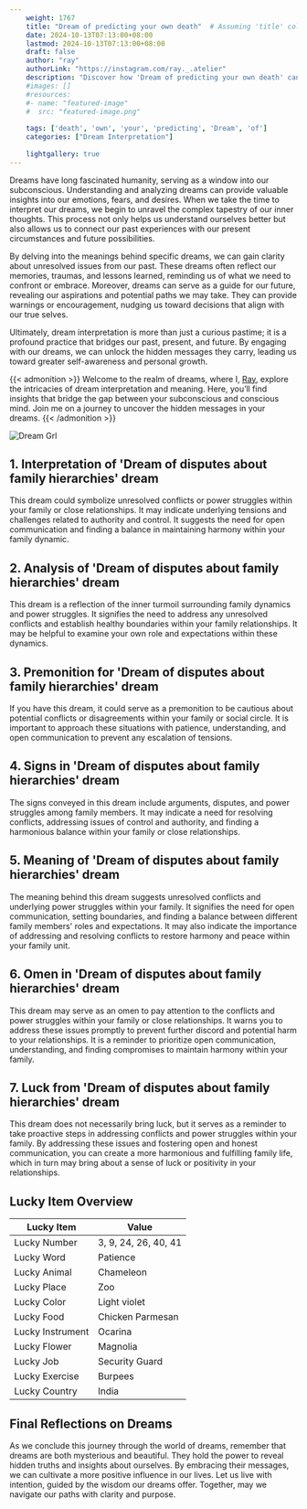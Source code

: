 ```yaml
---
    weight: 1767
    title: "Dream of predicting your own death"  # Assuming 'title' column exists
    date: 2024-10-13T07:13:00+08:00
    lastmod: 2024-10-13T07:13:00+08:00
    draft: false
    author: "ray"
    authorLink: "https://instagram.com/ray._.atelier"
    description: "Discover how 'Dream of predicting your own death' can interpret your future and uncover its significant meanings in your life."
    #images: []
    #resources:
    #- name: "featured-image"
    #  src: "featured-image.png"
    
    tags: ['death', 'own', 'your', 'predicting', 'Dream', 'of']
    categories: ["Dream Interpretation"]
    
    lightgallery: true
---
```

    
Dreams have long fascinated humanity, serving as a window into our subconscious. Understanding and analyzing dreams can provide valuable insights into our emotions, fears, and desires. When we take the time to interpret our dreams, we begin to unravel the complex tapestry of our inner thoughts. This process not only helps us understand ourselves better but also allows us to connect our past experiences with our present circumstances and future possibilities.

By delving into the meanings behind specific dreams, we can gain clarity about unresolved issues from our past. These dreams often reflect our memories, traumas, and lessons learned, reminding us of what we need to confront or embrace. Moreover, dreams can serve as a guide for our future, revealing our aspirations and potential paths we may take. They can provide warnings or encouragement, nudging us toward decisions that align with our true selves.

Ultimately, dream interpretation is more than just a curious pastime; it is a profound practice that bridges our past, present, and future. By engaging with our dreams, we can unlock the hidden messages they carry, leading us toward greater self-awareness and personal growth.

{{< admonition >}}
Welcome to the realm of dreams, where I, [Ray](https://instagram.com/ray._.atelier), explore the intricacies of dream interpretation and meaning. Here, you’ll find insights that bridge the gap between your subconscious and conscious mind. Join me on a journey to uncover the hidden messages in your dreams.
{{< /admonition >}}

![Dream Grl](https://cdn.pixabay.com/photo/2017/11/02/03/35/gothic-2910057_1280.jpg "Dream Grl")

## 1. Interpretation of 'Dream of disputes about family hierarchies' dream
 This dream could symbolize unresolved conflicts or power struggles within your family or close relationships. It may indicate underlying tensions and challenges related to authority and control. It suggests the need for open communication and finding a balance in maintaining harmony within your family dynamic.

## 2. Analysis of 'Dream of disputes about family hierarchies' dream
 This dream is a reflection of the inner turmoil surrounding family dynamics and power struggles. It signifies the need to address any unresolved conflicts and establish healthy boundaries within your family relationships. It may be helpful to examine your own role and expectations within these dynamics.

## 3. Premonition for 'Dream of disputes about family hierarchies' dream
 If you have this dream, it could serve as a premonition to be cautious about potential conflicts or disagreements within your family or social circle. It is important to approach these situations with patience, understanding, and open communication to prevent any escalation of tensions.

## 4. Signs in 'Dream of disputes about family hierarchies' dream
 The signs conveyed in this dream include arguments, disputes, and power struggles among family members. It may indicate a need for resolving conflicts, addressing issues of control and authority, and finding a harmonious balance within your family or close relationships.

## 5. Meaning of 'Dream of disputes about family hierarchies' dream
 The meaning behind this dream suggests unresolved conflicts and underlying power struggles within your family. It signifies the need for open communication, setting boundaries, and finding a balance between different family members' roles and expectations. It may also indicate the importance of addressing and resolving conflicts to restore harmony and peace within your family unit.

## 6. Omen in 'Dream of disputes about family hierarchies' dream
 This dream may serve as an omen to pay attention to the conflicts and power struggles within your family or close relationships. It warns you to address these issues promptly to prevent further discord and potential harm to your relationships. It is a reminder to prioritize open communication, understanding, and finding compromises to maintain harmony within your family.

## 7. Luck from 'Dream of disputes about family hierarchies' dream
 This dream does not necessarily bring luck, but it serves as a reminder to take proactive steps in addressing conflicts and power struggles within your family. By addressing these issues and fostering open and honest communication, you can create a more harmonious and fulfilling family life, which in turn may bring about a sense of luck or positivity in your relationships.

## Lucky Item Overview
| Lucky Item          | Value              |
|---------------|--------------------|
| Lucky Number        | 3, 9, 24, 26, 40, 41  |
| Lucky Word          | Patience |
| Lucky Animal        | Chameleon |
| Lucky Place         | Zoo     |
| Lucky Color         | Light violet     |
| Lucky Food          | Chicken Parmesan      |
| Lucky Instrument    | Ocarina |
| Lucky Flower        | Magnolia    |
| Lucky Job           | Security Guard       |
| Lucky Exercise      | Burpees  |
| Lucky Country       | India    |


##  Final Reflections on Dreams

As we conclude this journey through the world of dreams, remember that dreams are both mysterious and beautiful. They hold the power to reveal hidden truths and insights about ourselves. By embracing their messages, we can cultivate a more positive influence in our lives. Let us live with intention, guided by the wisdom our dreams offer. Together, may we navigate our paths with clarity and purpose.
